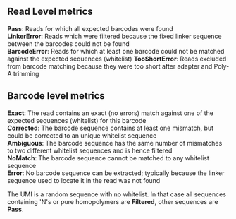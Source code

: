 ## Read Level metrics
**Pass**: Reads for which all expected barcodes were found \
**LinkerError**: Reads which were filtered because the fixed linker sequence between the barcodes could not be found \
**BarcodeError**: Reads for which at least one barcode could not be matched against the expected sequences (whitelist)
**TooShortError**: Reads excluded from barcode matching because they were too short after adapter and Poly-A trimming

## Barcode level  metrics
**Exact**: The read contains an exact (no errors) match against one of the expected sequences (whitelist) for this barcode \
**Corrected**: The barcode sequence contains at least one mismatch, but could be corrected to an unique whitelist sequence \
**Ambiguous**: The barcode sequence has the same number of mismatches to two different whitelist sequences and is hence filtered \
**NoMatch**: The barcode sequence cannot be matched to any whitelist sequence \
**Error**: No barcode sequence can be extracted; typically because the linker sequence used to locate it in the read was not found 

The UMI is a random sequence with no whitelist. In that case all sequences containing 'N's or pure homopolymers are **Filtered**, other sequences are **Pass**.
